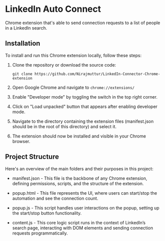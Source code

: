 # LinkedIn Auto Connect

Chrome extension that's able to send connection requests to a list of people in a LinkedIn search.

## Installation

To install and run this Chrome extension locally, follow these steps:

1. Clone the repository or download the source code:
   ```
   git clone https://github.com/Nirajmuttur/LinkedIn-Connector-Chrome-extension
   ```

2. Open Google Chrome and navigate to `chrome://extensions/`

3. Enable "Developer mode" by toggling the switch in the top right corner.

4. Click on "Load unpacked" button that appears after enabling developer mode.

5. Navigate to the directory containing the extension files (manifest.json should be in the root of this directory) and select it.

6. The extension should now be installed and visible in your Chrome browser.
 
## Project Structure

Here's an overview of the main folders and their purposes in this project:

- manifest.json - This file is the backbone of any Chrome extension, defining permissions, scripts, and the structure of the extension.

- popup.html - This file represents the UI, where users can start/stop the automation and see the connection count.

- popup.js - This script handles user interactions on the popup, setting up the start/stop button functionality.

- content.js - This core logic script runs in the context of LinkedIn’s search page, interacting with DOM elements and sending connection requests programmatically.



